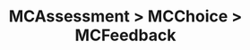 ---
title: MCAssessment > MCChoice > MCFeedback
redirect_to: https://ucfopen.github.io/Obojobo-Docs/releases/v3.3.2/developers/obo_nodes/mc_feedback
---
